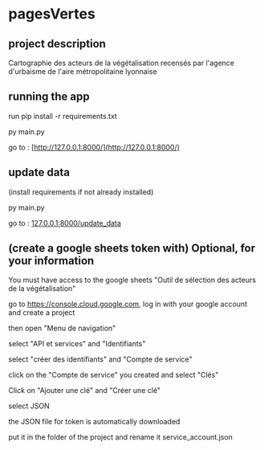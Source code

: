 # pagesVertes

## project description
Cartographie des acteurs de la végétalisation recensés par l'agence d'urbaisme de l'aire métropolitaine lyonnaise

## running the app
run pip install -r requirements.txt

py main.py

go to : [http://127.0.0.1:8000/](http://127.0.0.1:8000/)

## update data
(install requirements if not already installed)

py main.py

go to : [127.0.0.1:8000/update_data](127.0.0.1:8000/update_data)




##  (create a google sheets token with) Optional, for your information
You must have access to the google sheets "Outil de sélection des acteurs de la végétalisation"

go to https://console.cloud.google.com, log in with your google account and create a project

then open "Menu de navigation"

select "API et services" and "Identifiants"

select "créer des identifiants" and "Compte de service"

click on the "Compte de service" you created and select "Clés"

Click on "Ajouter une clé" and "Créer une clé"

select JSON

the JSON file for token is automatically downloaded

put it in the folder of the project and rename it service_account.json
